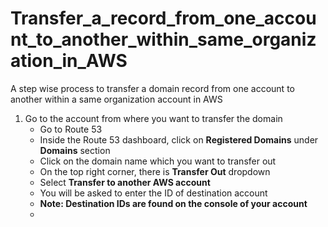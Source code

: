 # Transfer_a_record_from_one_account_to_another_within_same_organization_in_AWS
A step wise process to transfer a domain record from one account to another within a same organization account in AWS

1. Go to the account from where you want to transfer the domain
   - Go to Route 53
   - Inside the Route 53 dashboard, click on **Registered Domains** under **Domains** section
   - Click on the domain name which you want to transfer out
   - On the top right corner, there is **Transfer Out** dropdown
   - Select **Transfer to another AWS account**
   - You will be asked to enter the ID of destination account
   - **Note: Destination IDs are found on the console of your account**
   - 


